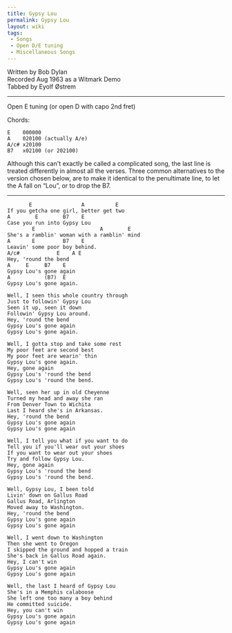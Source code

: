 ```yaml
---
title: Gypsy Lou
permalink: Gypsy Lou
layout: wiki
tags:
 - Songs
 - Open D/E tuning
 - Miscellaneous Songs
---
```


Written by Bob Dylan  
Recorded Aug 1963 as a Witmark Demo  
Tabbed by Eyolf Østrem

* * * * *

Open E tuning (or open D with capo 2nd fret)

Chords:

    E    000000
    A    020100 (actually A/e)
    A/c# x20100
    B7   x02100 (or 202100)

Although this can't exactly be called a complicated song, the last line
is treated differently in almost all the verses. Three common
alternatives to the version chosen below, are to make it identical to
the penultimate line, to let the A fall on “Lou”, or to drop the B7.

* * * * *

           E                A          E
    If you getcha one girl, better get two
    A        E        B7    E
    Case you run into Gypsy Lou
            E                     A        E
    She's a ramblin' woman with a ramblin' mind
    A       E         B7    E
    Leavin' some poor boy behind.
    A/c#            E    A E
    Hey, 'round the bend
    A     E     B7    E
    Gypsy Lou's gone again
    A           (B7)  E
    Gypsy Lou's gone again.

    Well, I seen this whole country through
    Just to followin' Gypsy Lou
    Seen it up, seen it down
    Followin' Gypsy Lou around.
    Hey, 'round the bend
    Gypsy Lou's gone again
    Gypsy Lou's gone again.

    Well, I gotta stop and take some rest
    My poor feet are second best
    My poor feet are wearin' thin
    Gypsy Lou's gone again.
    Hey, gone again
    Gypsy Lou's 'round the bend
    Gypsy Lou's 'round the bend.

    Well, seen her up in old Cheyenne
    Turned my head and away she ran
    From Denver Town to Wichita
    Last I heard she's in Arkansas.
    Hey, 'round the bend
    Gypsy Lou's gone again
    Gypsy Lou's gone again

    Well, I tell you what if you want to do
    Tell you if you'll wear out your shoes
    If you want to wear out your shoes
    Try and follow Gypsy Lou.
    Hey, gone again
    Gypsy Lou's 'round the bend
    Gypsy Lou's 'round the bend.

    Well, Gypsy Lou, I been told
    Livin' down on Gallus Road
    Gallus Road, Arlington
    Moved away to Washington.
    Hey, 'round the bend
    Gypsy Lou's gone again
    Gypsy Lou's gone again

    Well, I went down to Washington
    Then she went to Oregon
    I skipped the ground and hopped a train
    She's back in Gallus Road again.
    Hey, I can't win
    Gypsy Lou's gone again
    Gypsy Lou's gone again

    Well, the last I heard of Gypsy Lou
    She's in a Memphis calaboose
    She left one too many a boy behind
    He committed suicide.
    Hey, you can't win
    Gypsy Lou's gone again
    Gypsy Lou's gone again
